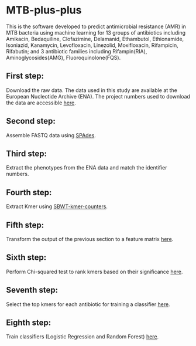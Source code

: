 # MTB-plus-plus
This is the software developed to predict antimicrobial resistance (AMR) in MTB bacteria using machine learning for 13 groups of antibiotics including Amikacin, Bedaquiline, Clofazimine, Delamanid, Ethambutol, Ethionamide, Isoniazid, Kanamycin, Levofloxacin, Linezolid, Moxifloxacin, Rifampicin, Rifabutin; and 3 antibiotic families including Rifampin(RIA), Aminoglycosides(AMG), Fluoroquinolone(FQS).


## First step: 
Download the raw data. The data used in this study are available at the European Nucleotide Archive (ENA). The project numbers used to download the data are accessible [here](https://github.com/M-Serajian/enaBrowserTools/blob/c9ed1a39510bb976079177f2726f0a0ec9cf1275/Projects.txt).


## Second step: 
Assemble FASTQ data using [SPAdes](https://github.com/ablab/spades).

## Third step: 
Extract the phenotypes from the ENA data and match the identifier numbers. 

## Fourth step: 
Extract Kmer  using [SBWT-kmer-counters](https://github.com/jnalanko/SBWT-kmer-counters).

## Fifth step: 
Transform the output of the previous section to a feature matrix [here](https://github.com/M-Serajian/MTB-plus-plus/tree/main/src/Ascii_to_Feature_Matrix).

## Sixth step: 
Perform Chi-squared test to rank kmers based on their significance [here](https://github.com/M-Serajian/MTB-plus-plus/tree/main/src/Chi-Square-Kmer-Ranking).

## Seventh step: 
Select the top kmers for each antibiotic for training a classifier [here](https://github.com/M-Serajian/MTB-plus-plus/tree/main/src/Kmer_Select).

## Eighth step: 
Train classifiers (Logistic Regression and Random Forest) [here](https://github.com/M-Serajian/MTB-plus-plus/tree/main/src/Classifier).
